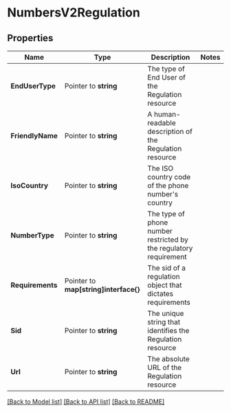 # NumbersV2Regulation

## Properties

Name | Type | Description | Notes
------------ | ------------- | ------------- | -------------
**EndUserType** | Pointer to **string** | The type of End User of the Regulation resource |
**FriendlyName** | Pointer to **string** | A human-readable description of the Regulation resource |
**IsoCountry** | Pointer to **string** | The ISO country code of the phone number's country |
**NumberType** | Pointer to **string** | The type of phone number restricted by the regulatory requirement |
**Requirements** | Pointer to **map[string]interface{}** | The sid of a regulation object that dictates requirements |
**Sid** | Pointer to **string** | The unique string that identifies the Regulation resource |
**Url** | Pointer to **string** | The absolute URL of the Regulation resource |

[[Back to Model list]](../README.md#documentation-for-models) [[Back to API list]](../README.md#documentation-for-api-endpoints) [[Back to README]](../README.md)



